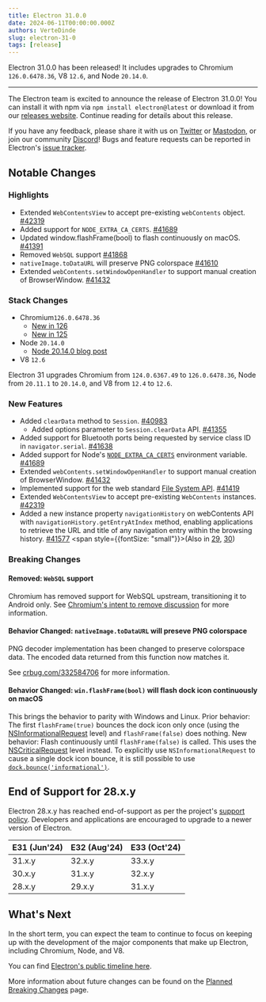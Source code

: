 ```yaml
---
title: Electron 31.0.0
date: 2024-06-11T00:00:00.000Z
authors: VerteDinde
slug: electron-31-0
tags: [release]
---
```


Electron 31.0.0 has been released! It includes upgrades to Chromium `126.0.6478.36`, V8 `12.6`, and Node `20.14.0`.

---

The Electron team is excited to announce the release of Electron 31.0.0! You can install it with npm via `npm install electron@latest` or download it from our [releases website](https://releases.electronjs.org/releases/stable). Continue reading for details about this release.

If you have any feedback, please share it with us on [Twitter](https://twitter.com/electronjs) or [Mastodon](https://social.lfx.dev/@electronjs), or join our community [Discord](https://discord.com/invite/electronjs)! Bugs and feature requests can be reported in Electron's [issue tracker](https://github.com/electron/electron/issues).

## Notable Changes

### Highlights

- Extended `WebContentsView` to accept pre-existing `webContents` object. [#42319](https://github.com/electron/electron/pull/42319)
- Added support for `NODE_EXTRA_CA_CERTS`. [#41689](https://github.com/electron/electron/pull/41689)
- Updated window.flashFrame(bool) to flash continuously on macOS. [#41391](https://github.com/electron/electron/pull/41391)
- Removed `WebSQL` support [#41868](https://github.com/electron/electron/pull/41868)
- `nativeImage.toDataURL` will preserve PNG colorspace [#41610](https://github.com/electron/electron/pull/41610)
- Extended `webContents.setWindowOpenHandler` to support manual creation of BrowserWindow. [#41432](https://github.com/electron/electron/pull/41432)

### Stack Changes

- Chromium`126.0.6478.36`
  - [New in 126](https://developer.chrome.com/blog/new-in-chrome-126/)
  - [New in 125](https://developer.chrome.com/blog/new-in-chrome-125/)
- Node `20.14.0`
  - [Node 20.14.0 blog post](https://nodejs.org/en/blog/release/v20.14.0/)
- V8 `12.6`

Electron 31 upgrades Chromium from `124.0.6367.49` to `126.0.6478.36`, Node from `20.11.1` to `20.14.0`, and V8 from `12.4` to `12.6`.

### New Features

- Added `clearData` method to `Session`. [#40983](https://github.com/electron/electron/pull/40983)
  - Added options parameter to `Session.clearData` API. [#41355](https://github.com/electron/electron/pull/41355)
- Added support for Bluetooth ports being requested by service class ID in `navigator.serial`. [#41638](https://github.com/electron/electron/pull/41638)
- Added support for Node's [`NODE_EXTRA_CA_CERTS`](https://nodejs.org/api/cli.html#node_extra_ca_certsfile) environment variable. [#41689](https://github.com/electron/electron/pull/41689)
- Extended `webContents.setWindowOpenHandler` to support manual creation of BrowserWindow. [#41432](https://github.com/electron/electron/pull/41432)
- Implemented support for the web standard [File System API](https://developer.mozilla.org/en-US/docs/Web/API/File_System_API). [#41419](https://github.com/electron/electron/pull/41419)
- Extended `WebContentsView` to accept pre-existing `WebContents` instances. [#42319](https://github.com/electron/electron/pull/42319)
- Added a new instance property `navigationHistory` on webContents API with `navigationHistory.getEntryAtIndex` method, enabling applications to retrieve the URL and title of any navigation entry within the browsing history. [#41577](https://github.com/electron/electron/pull/41577) <span style={{fontSize: "small"}}>(Also in [29](https://github.com/electron/electron/pull/41661), [30](https://github.com/electron/electron/pull/41662))</span>

### Breaking Changes

#### Removed: `WebSQL` support

Chromium has removed support for WebSQL upstream, transitioning it to Android only. See
[Chromium's intent to remove discussion](https://groups.google.com/a/chromium.org/g/blink-dev/c/fWYb6evVA-w/m/pziWcvboAgAJ)
for more information.

#### Behavior Changed: `nativeImage.toDataURL` will preseve PNG colorspace

PNG decoder implementation has been changed to preserve colorspace data. The
encoded data returned from this function now matches it.

See [crbug.com/332584706](https://issues.chromium.org/issues/332584706) for more information.

#### Behavior Changed: `win.flashFrame(bool)` will flash dock icon continuously on macOS

This brings the behavior to parity with Windows and Linux. Prior behavior: The first `flashFrame(true)` bounces the dock icon only once (using the [NSInformationalRequest](https://developer.apple.com/documentation/appkit/nsrequestuserattentiontype/nsinformationalrequest) level) and `flashFrame(false)` does nothing. New behavior: Flash continuously until `flashFrame(false)` is called. This uses the [NSCriticalRequest](https://developer.apple.com/documentation/appkit/nsrequestuserattentiontype/nscriticalrequest) level instead. To explicitly use `NSInformationalRequest` to cause a single dock icon bounce, it is still possible to use [`dock.bounce('informational')`](https://www.electronjs.org/docs/latest/api/dock#dockbouncetype-macos).

## End of Support for 28.x.y

Electron 28.x.y has reached end-of-support as per the project's [support policy](https://www.electronjs.org/docs/latest/tutorial/electron-timelines#version-support-policy). Developers and applications are encouraged to upgrade to a newer version of Electron.

| E31 (Jun'24) | E32 (Aug'24) | E33 (Oct'24) |
| ------------ | ------------ | ------------ |
| 31.x.y       | 32.x.y       | 33.x.y       |
| 30.x.y       | 31.x.y       | 32.x.y       |
| 28.x.y       | 29.x.y       | 31.x.y       |

## What's Next

In the short term, you can expect the team to continue to focus on keeping up with the development of the major components that make up Electron, including Chromium, Node, and V8.

You can find [Electron's public timeline here](https://www.electronjs.org/docs/latest/tutorial/electron-timelines).

More information about future changes can be found on the [Planned Breaking Changes](https://github.com/electron/electron/blob/main/docs/breaking-changes.md) page.

